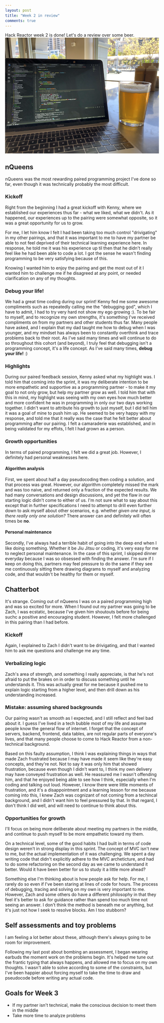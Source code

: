 ```yaml
---
layout: post
title: "Week 2 in review"
comments: true
---
```

Hack Reactor week 2 is done! Let's do a review over some beer.
![image](/images/2019-04-21-beer.png)

## nQueens
nQueens was the most rewarding paired programming project I've done so far, even though it was technically probably the most difficult.

### Kickoff
Right from the beginning I had a great kickoff with Kenny, where we established our experiences thus far - what we liked, what we didn't. As it happened, our experiences up to the pairing were somewhat opposite, so it was a great opportunity for us to grow.

For me, I let him know I felt I had been taking too much control "drivigating" in my other pairings, and that it was important to me to have my partner be able to not feel deprived of their technical learning experience here. In response, he told me it was his experience up til then that he didn't really feel like he had been able to code a lot. I got the sense he wasn't finding programming to be very satisfying because of this.

Knowing I wanted him to enjoy the pairing and get the most out of it I wanted him to challenge me if he disagreed at any point, or needed clarification on any of my thoughts. 

### Debug your life!
We had a great time coding during our sprint! Kenny fed me some awesome compliments such as repeatedly calling me the "debugging god", which I have to admit, I had to try very hard not show my ego growing :). To be fair to myself, and to recognize my own strengths, it's something I've received compliments on from my partners and other students thus far. Many people have asked, and I explain that my dad taught me how to debug when I was younger, and my mindset has always been to constantly overthink and trace problems back to their root. As I've said many times and will continue to do so throughout this cohort (and beyond), I truly feel that debugging isn't a programming concept, it's a life concept. As I've said many times, **debug your life!** :)

### Highlights
During our paired feedback session, Kenny asked what my highlight was. I told him that coming into the sprint, it was my deliberate intention to be more empathetic and supportive as a programming partner - to make it my goal to not only grow, but help my partner grow as well. I told him that with this in mind, my highlight was seeing with my own eyes how much better and more confident he was in programming in only our two days working together. I didn't want to attribute his growth to just myself, but I did tell him it was a goal of mine to push him up. He seemed to be very happy with my response, and told me that it really was the case that he felt better about programming after our pairing. I felt a camaraderie was established, and in being validated for my effots, I felt I had grown as a person.

### Growth opportunities
In terms of paired programming, I felt we did a great job. However, I definitely had personal weaknesses here.

#### Algorithm analysis
First, we spent about half a day pseudocoding then coding a solution, and that process was great. However, our algorithm completely missed the mark and was too naive, and returned only a fraction of the expected results. We had many conversations and design discussions, and yet the flaw in our starting logic didn't come to either of us. I'm not sure what to say about this except that in further specifications I need to attempt to drill even further down to ask myself about other scenarios, e.g. whether *given one input, is there really only one solution?* There answer can and definitely will often times be **no**.

#### Personal maintenance
Secondly, I've always had a terrible habit of going into the deep end when I like doing something. Whether it be Jiu Jitsu or coding, it's very easy for me to neglect personal maintenance. In the case of this sprint, I skipped dinner everyday because I was so obsessed with finding the answer. I'm sure if I keep on doing this, partners may feel pressure to do the same if they see me continuously sitting there drawing diagrams to myself and analyzing code, and that wouldn't be healthy for them or myself.

## Chatterbot
It's strange. Coming out of nQueens I was on a paired programming high and was so excited for more. When I found out my partner was going to be Zach, I was ecstatic, because I've given him shoutouts before for being suchc a positive and encouraging student. However, I felt more challenged in this pairing than I had before. 

### Kickoff
Again, I explained to Zach I didn't want to be drivigating, and that I wanted him to ask me questions and challenge me any time. 

### Verbalizing logic
Zach's area of strength, and something I really appreciate, is that he's not afraid to put the brakes on in order to discuss something until he understands it. This was actually great for me because it pushed me to explain logic starting from a higher level, and then drill down as his understanding increased.

### Mistake: assuming shared backgrounds
Our pairing wasn't as smooth as I expected, and I still reflect and feel bad about it. I guess I've lived in a tech bubble most of my life and assume people know the general flow of internet. I forget that the concept of servers, backend, frontend, data tables, are not regular parts of everyone's lives, and that many people choose to come to Hack Reactor from a non-technical background.

Based on this faulty assumption, I think I was explaining things in ways that made Zach frustrated because I may have made it seem like they're easy concepts, and they're not. Not to say it was only him that showed frustration, because even though I didn't want to, I think my own delivery may have conveyed frustration as well. He reassured me I wasn't offending him, and that he enjoyed being able to see how I think, especially when I'm coding and talking out loud. However, I know there were little moments of frustration, and it's a disappointment and a learning lesson for me because coming into this, I knew Zach was cognizant of not coming from a techincal background, and I didn't want him to feel pressured by that. In that regard, I don't think I did well, and will need to continue to think about this.

### Opportunities for growth
I'll focus on being more deliberate about meeting my partners in the middle, and continue to push myself to be more empathetic toward my them.

On a technical level, some of the good habits I had built in terms of code design weren't in strong display in this sprint. The concept of MVC isn't new to me, but the actual implementation of it was challenging. We spent a day writing code that didn't explicitly adhere to the MVC archeticture, and had to do some refactoring on the second day as we came to understand it better. Would it have been better for us to study it a little more ahead? 

Something else I'm thinking about is how people ask for help. For me, I rarely do so even if I've been staring at lines of code for hours. The process of debugging, tracing and solving on my own is very important to me. However, Zach and some others do have a different philosophy in that they feel it's better to ask for guidance rather than spend too much time not seeing an answer. I don't think the method is beneath me or anything, but it's just not how I seek to resolve blocks. Am I too stubborn?

## Self assessments and toy problems
I am feeling a lot better about these, although there's always going to be room for improvement. 

Following my last post about bombing an assessment, I began wearing earbuds the moment work on the problems begin. It's helped me tune out the frantic typing that always happens, and allowed me to focus on my own thoughts. I wasn't able to solve according to some of the constraints, but I've been happier about forcing myself to take the time to draw and pseudocode before writing any actual code.

## Goals for Week 3
* If my partner isn't technical, make the conscious decision to meet them in the middle
* Take more time to analyze problems